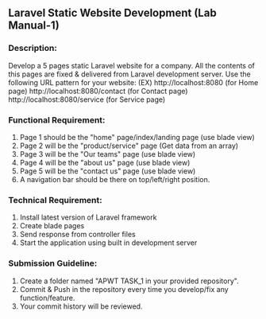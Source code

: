 ## Laravel Static Website Development (Lab Manual-1)

### Description:
Develop a 5 pages static Laravel website for a company.  All the contents of this pages are fixed & delivered from Laravel development server.  Use the following URL pattern for your website: (EX)
http://localhost:8080			(for Home page)
http://localhost:8080/contact		(for Contact page)
http://localhost:8080/service    	(for Service page)

### Functional Requirement:
1. Page 1 should be the "home" page/index/landing page (use blade view)
2. Page 2 will be the "product/service" page (Get data from an array)
3. Page 3 will be the "Our teams" page (use blade view)
4. Page 4 will be the "about us" page (use blade view)
5. Page 5 will be the "contact us" page (use blade view)
6. A navigation bar should be there on top/left/right position.

### Technical Requirement:
1. Install latest version of Laravel framework
2. Create blade pages
3. Send response from controller files
4. Start the application using built in development server

### Submission Guideline:
1. Create a folder named "APWT TASK_1 in your provided repository".
2. Commit & Push in the repository every time you develop/fix any function/feature.
3. Your commit history will be reviewed.
